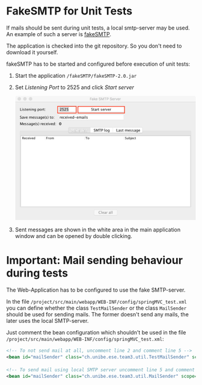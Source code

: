 # FakeSMTP for Unit Tests

If mails should be sent during unit tests, a local smtp-server may be used. An example of such a server is [fakeSMTP](https://nilhcem.github.io/FakeSMTP/).

The application is checked into the git repository. So you don't need to download it yourself.

fakeSMTP has to be started and configured before execution of unit tests:

1. Start the application `/fakeSMTP/fakeSMTP-2.0.jar`
2. Set *Listening Port* to 2525 and click *Start server*

	![](./startup.png)

3. Sent messages are shown in the white area in the main application window and can be opened by double clicking.

# Important: Mail sending behaviour during tests

The Web-Application has to be configured to use the fake SMTP-server.

In the file `/project/src/main/webapp/WEB-INF/config/springMVC_test.xml` you can define whether the class `TestMailSender` or the class `MailSender` should be used for sending mails. The former doesn't send any mails, the later uses the local SMTP-server.

Just comment the bean configuration which shouldn't be used in the file `/project/src/main/webapp/WEB-INF/config/springMVC_test.xml`:

```xml
<!-- To not send mail at all, uncomment line 2 and comment line 5 -->
<bean id="mailSender" class="ch.unibe.ese.team3.util.TestMailSender" scope="singleton"></bean>

<!-- To send mail using local SMTP server uncomment line 5 and comment line 2-->
<bean id="mailSender" class="ch.unibe.ese.team3.util.MailSender" scope="singleton"></bean>
```